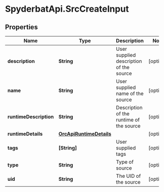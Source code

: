 # SpyderbatApi.SrcCreateInput

## Properties

Name | Type | Description | Notes
------------ | ------------- | ------------- | -------------
**description** | **String** | User supplied description of the source | [optional] 
**name** | **String** | User supplied name of the source | [optional] 
**runtimeDescription** | **String** | Description of the runtime of the source | [optional] 
**runtimeDetails** | [**OrcApiRuntimeDetails**](OrcApiRuntimeDetails.md) |  | [optional] 
**tags** | **[String]** | User supplied tags | [optional] 
**type** | **String** | Type of source | [optional] 
**uid** | **String** | The UID of the source | [optional] 


